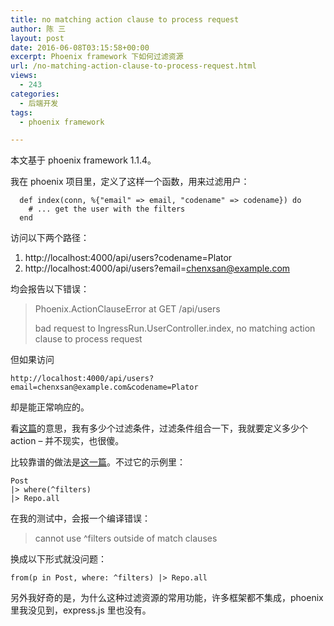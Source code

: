 ```yaml
---
title: no matching action clause to process request
author: 陈 三
layout: post
date: 2016-06-08T03:15:58+00:00
excerpt: Phoenix framework 下如何过滤资源
url: /no-matching-action-clause-to-process-request.html
views:
  - 243
categories:
  - 后端开发
tags:
  - phoenix framework

---
```

本文基于 phoenix framework 1.1.4。

我在 phoenix 项目里，定义了这样一个函数，用来过滤用户：

      def index(conn, %{"email" => email, "codename" => codename}) do
        # ... get the user with the filters
      end
    

访问以下两个路径：

  1. http://localhost:4000/api/users?codename=Plator
  2. http://localhost:4000/api/users?email=chenxsan@example.com

均会报告以下错误：

> Phoenix.ActionClauseError at GET /api/users
> 
> bad request to IngressRun.UserController.index, no matching action clause to process request

但如果访问

    http://localhost:4000/api/users?email=chenxsan@example.com&codename=Plator
    

却是能正常响应的。

看[这篇][1]的意思，我有多少个过滤条件，过滤条件组合一下，我就要定义多少个 action &#8211; 并不现实，也很傻。

比较靠谱的做法是[这一篇][2]。不过它的示例里：

    Post
    |> where(^filters)
    |> Repo.all
    

在我的测试中，会报一个编译错误：

> cannot use ^filters outside of match clauses

换成以下形式就没问题：

    from(p in Post, where: ^filters) |> Repo.all
    

另外我好奇的是，为什么这种过滤资源的常用功能，许多框架都不集成，phoenix 里我没见到，express.js 里也没有。

 [1]: http://elixirforum.com/t/am-i-doing-this-right-pattern-matching-in-controller-methods/249/2
 [2]: https://medium.com/@kaisersly/filtering-from-params-in-phoenix-27b85b6b1354#.oebhg9kbm